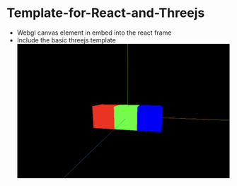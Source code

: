 # Template-for-React-and-Threejs
- Webgl canvas element in embed into the react frame
- Include the basic threejs template
![alt text](image.png)



